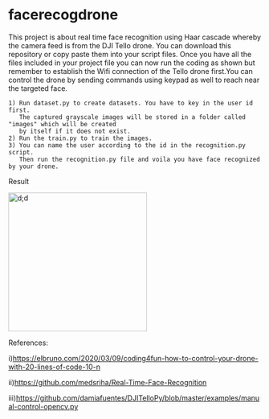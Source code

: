 # facerecogdrone
This project is about real time face recognition using Haar cascade whereby the camera feed is from the DJI Tello drone. You can download this repository or copy paste them into your script files. Once you have all the files included in your project file you can now run the coding as shown but remember to establish the Wifi connection of the Tello drone first.You can control the drone by sending commands using keypad as well to reach near the targeted face.
    
    1) Run dataset.py to create datasets. You have to key in the user id first. 
       The captured grayscale images will be stored in a folder called "images" which will be created 
       by itself if it does not exist.
    2) Run the train.py to train the images.
    3) You can name the user according to the id in the recognition.py script. 
       Then run the recognition.py file and voila you have face recognized by your drone.

Result

<img width="276" alt="d;d" src="https://user-images.githubusercontent.com/88258712/134495611-4a83badf-9093-40ac-8212-f982422e58ba.PNG">


References: 

i)https://elbruno.com/2020/03/09/coding4fun-how-to-control-your-drone-with-20-lines-of-code-10-n

ii)https://github.com/medsriha/Real-Time-Face-Recognition 

iii)https://github.com/damiafuentes/DJITelloPy/blob/master/examples/manual-control-opencv.py
